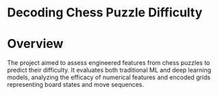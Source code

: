 # Decoding Chess Puzzle Difficulty

# Overview

The project aimed to assess engineered features from chess puzzles to predict their difficulty. It evaluates both traditional ML and deep learning models, analyzing the efficacy of numerical features and encoded grids representing board states and move sequences.

